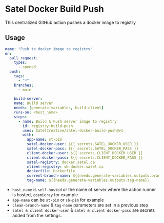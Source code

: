 # Satel Docker Build Push

This centralized GitHub action pushes a docker image to registry 

## Usage 
```yml
name: "Push to docker image to registry"
on:
  pull_request:
    types:
      - opened
  push:
    tags:
      - "*"
    branches:
      - main  
    
    build-server:
    name: Build server
    needs: [generate-variables, build-client]
    runs-on: <host_name>
    steps:    
      - name: Build & Push server image to registry
        id: registry-build-push
        uses: SatelCreative/satel-docker-build-push@v1
        with:
          app-name: st-pim
          satel-docker-user: ${{ secrets.SATEL_DOCKER_USER }}
          satel-docker-pass: ${{ secrets.SATEL_DOCKER_PASS }}
          client-docker-user: ${{ secrets.CLIENT_DOCKER_USER }}
          client-docker-pass: ${{ secrets.CLIENT_DOCKER_PASS }}
          satel-registry: docker.satel.ca
          client-registry: sb-docker.satel.ca
          dockerfile: Dockerfile
          current-branch-name: ${{needs.generate-variables.outputs.branch-name}}
          tag-name: ${{needs.generate-variables.outputs.tag-name}}  
```

 - `host_name` is `self-hosted` or the name of server where the action runner is hosted, `cosmicray` for example
 - `app-name` can be `st-pim` or `sb-pim` for example
 - `clean-branch-name` & `tag-name` parameters are set in a previous step  
 - `satel & client docker-user` & `satel & client docker-pass` are secrets added from the settings.           
